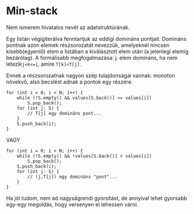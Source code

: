 # Min-stack

Nem ismerem hivatalos nevét az adatstruktúrának.

Egy listán végigiterálva fenntartjuk az eddigi domináns pontjait. Domináns pontnak azon elemek részsorozatát nevezzük, amelyeknél nincsen kisebb(egyenlő) elem a listában a kiválasztott elem után (a jelenlegi elemig bezárólag). A formálisabb megfogalmazása: j. elem domináns, ha nem létezik`j<k<=i`, amire `T[k]<T[j]`.

Ennek a részsorozatnak nagyon szép tulajdonságai vannak: monoton növekvő, alsó becslést adnak a pontok egy részére.

```
for (int i = 0; i < N; i++) {
    while (!S.empty() && values[S.back()] >= values[i])
        S.pop_back();
    for (int j: S) {
        // T[j] egy domináns pont...
    }
    S.push_back(i);
}
```

VAGY

```
for (int i = 0; i < N; i++) {
    while (!S.empty() && !values[S.back()] < values[i])
        S.pop_back();
    S.push_back(i);
    for (int j: S) {
        // (j,T[j]) egy domináns "pont"...
    }
}
```

Ha jól tudom, nem ad nagyságrendi gyorsítást, de annyival lehet gyorsabb egy-egy megoldás, hogy versenyen el lehessen várni.
